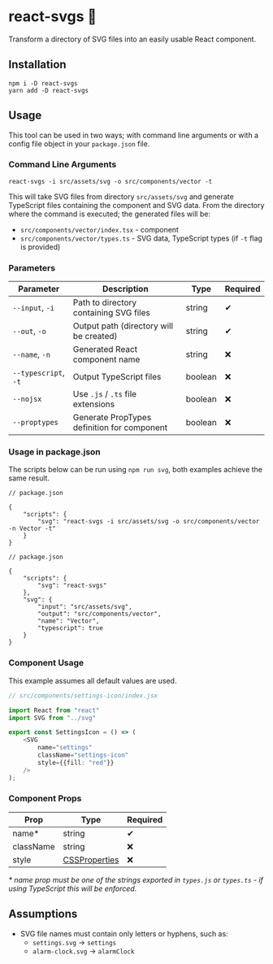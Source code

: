 # react-svgs :rocket:

Transform a directory of SVG files into an easily usable React component.

## Installation

```shell
npm i -D react-svgs
yarn add -D react-svgs
```

## Usage

This tool can be used in two ways; with command line arguments or with a config file object in your `package.json` file.

### Command Line Arguments

```shell
react-svgs -i src/assets/svg -o src/components/vector -t
```

This will take SVG files from directory `src/assets/svg` and generate TypeScript files containing the component and SVG
data. From the directory where the command is executed; the generated files will be:

- `src/components/vector/index.tsx` - component
- `src/components/vector/types.ts` - SVG data, TypeScript types (if `-t` flag is provided)

### Parameters

| Parameter            | Description                                 | Type    | Required |
|----------------------|---------------------------------------------|---------|----------|
| `--input`, `-i`      | Path to directory containing SVG files      | string  | ✔        |
| `--out`, `-o`        | Output path (directory will be created)     | string  | ✔        |
| `--name`, `-n`       | Generated React component name              | string  | ❌        |
| `--typescript`, `-t` | Output TypeScript files                     | boolean | ❌        |
| `--nojsx`            | Use `.js` / `.ts` file extensions           | boolean | ❌        |
| `--proptypes`        | Generate PropTypes definition for component | boolean | ❌        |

### Usage in package.json

The scripts below can be run using `npm run svg`, both examples achieve the same result.

```json5
// package.json

{
    "scripts": {
        "svg": "react-svgs -i src/assets/svg -o src/components/vector -n Vector -t"
    }
}
```

```json5
// package.json

{
    "scripts": {
        "svg": "react-svgs"
    },
    "svg": {
        "input": "src/assets/svg",
        "output": "src/components/vector",
        "name": "Vector",
        "typescript": true
    }
}
```

### Component Usage

This example assumes all default values are used.

```typescript jsx
// src/components/settings-icon/index.jsx

import React from "react"
import SVG from "../svg"

export const SettingsIcon = () => (
    <SVG
        name="settings"
        className="settings-icon"
        style={{fill: "red"}}
    />
);
```

### Component Props

| Prop      | Type                                                              | Required |
|-----------|-------------------------------------------------------------------|----------|
| name*     | string                                                            | ✔        |
| className | string                                                            | ❌        |
| style     | [CSSProperties](https://reactjs.org/docs/dom-elements.html#style) | ❌        |

_* name prop must be one of the strings exported in `types.js` or `types.ts` - if using TypeScript this will be
enforced._

## Assumptions

- SVG file names must contain only letters or hyphens, such as:
    - `settings.svg` -> `settings`
    - `alarm-clock.svg` -> `alarmClock`
